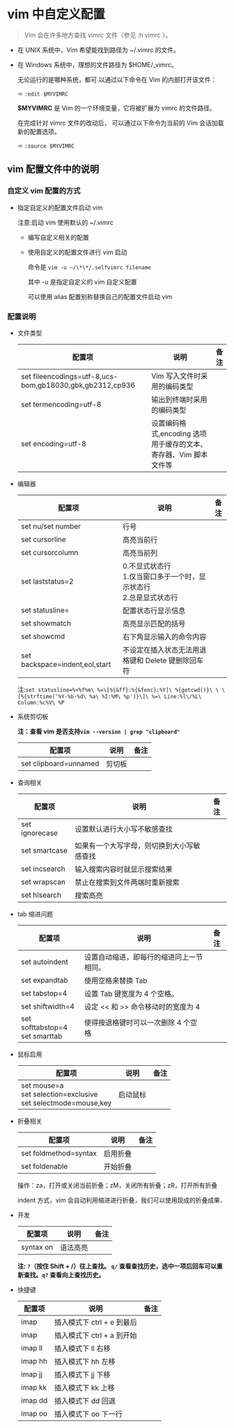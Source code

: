# vim 中自定义配置

> Vim 会在许多地方查找 vimrc 文件（参见 :h vimrc ）。

- 在 UNIX 系统中，Vim 希望能找到路径为 ~/.vimrc 的文件。

- 在 Windows 系统中，理想的文件路径为 $HOME/\_vimrc。

  无论运行的是哪种系统，都可 以通过以下命令在 Vim 的内部打开该文件：

  ➾ `:edit $MYVIMRC`

  **$MYVIMRC** 是 Vim 的一个环境变量，它将被扩展为 vimrc 的文件路径。

  在完成针对 vimrc 文件的改动后， 可以通过以下命令为当前的 Vim 会话加载新的配置选项。

  ➾ `:source $MYVIMRC`

## vim 配置文件中的说明

### 自定义 vim 配置的方式

- 指定自定义的配置文件启动 vim

  注意:启动 vim 使用默认的 ~/.vimrc

  - 编写自定义相关的配置

  - 使用自定义的配置文件进行 vim 启动

    命令是 `vim -u ~/\*\*/.selfvimrc filename`

    其中 -u 是指定自定义的 vim 自定义配置

    可以使用 alias 配置别称替换自己的配置文件启动 vim

### 配置说明

- 文件类型

  | 配置项                                                   | 说明                                                             | 备注 |
  | -------------------------------------------------------- | ---------------------------------------------------------------- | ---- |
  | set fileencodings=utf-8,ucs-bom,gb18030,gbk,gb2312,cp936 | Vim 写入文件时采用的编码类型                                     |      |
  | set termencoding=utf-8                                   | 输出到终端时采用的编码类型                                       |      |
  | set encoding=utf-8                                       | 设置编码格式,encoding 选项用于缓存的文本、寄存器、Vim 脚本文件等 |      |

- 编辑器

  | 配置项                         | 说明                                                                     | 备注 |
  | ------------------------------ | ------------------------------------------------------------------------ | ---- |
  | set nu/set number              | 行号                                                                     |      |
  | set cursorline                 | 高亮当前行                                                               |      |
  | set cursorcolumn               | 高亮当前列                                                               |      |
  | set laststatus=2               | 0.不显式状态行<br/>1.仅当窗口多于一个时，显示状态行<br/>2.总是显式状态行 |      |
  | set statusline=                | 配置状态行显示信息                                                       |      |
  | set showmatch                  | 高亮显示匹配的括号                                                       |      |
  | set showcmd                    | 右下角显示输入的命令内容                                                 |      |
  | set backspace=indent,eol,start | 不设定在插入状态无法用退格键和 Delete 键删除回车符                       |      |

  注:`set statusline=%<%f%m\ %=\[%{&ff}:%{&fenc}:%Y]\ %{getcwd()}\ \ \[%{strftime('%Y-%b-%d\ %a\ %I:%M\ %p')}\]\ %=\ Line:%l\/%L\ Column:%c%V\ %P`

- 系统剪切板

  **注：查看 vim 是否支持`vim --version | grep "clipboard" `**

  | 配置项                | 说明   | 备注 |
  | --------------------- | ------ | ---- |
  | set clipboard=unnamed | 剪切板 |      |

- 查询相关

  | 配置项         | 说明                                       | 备注 |
  | -------------- | ------------------------------------------ | ---- |
  | set ignorecase | 设置默认进行大小写不敏感查找               |      |
  | set smartcase  | 如果有一个大写字母，则切换到大小写敏感查找 |      |
  | set incsearch  | 输入搜索内容时就显示搜索结果               |      |
  | set wrapscan   | 禁止在搜索到文件两端时重新搜索             |      |
  | set hlsearch   | 搜索高亮                                   |      |

- tab 缩进问题

  | 配置项                             | 说明                                     | 备注 |
  | ---------------------------------- | ---------------------------------------- | ---- |
  | set autoindent                     | 设置自动缩进，即每行的缩进同上一节相同。 |      |
  | set expandtab                      | 使用空格来替换 Tab                       |      |
  | set tabstop=4                      | 设置 Tab 键宽度为 4 个空格。             |      |
  | set shiftwidth=4                   | 设定 << 和 >> 命令移动时的宽度为 4       |      |
  | set softtabstop=4<br/>set smarttab | 使得按退格键时可以一次删除 4 个空格      |      |

- 鼠标启用

  | 配置项                                                               | 说明     | 备注 |
  | -------------------------------------------------------------------- | -------- | ---- |
  | set mouse=a<br/>set selection=exclusive<br/>set selectmode=mouse,key | 启动鼠标 |      |

- 折叠相关

  | 配置项                | 说明     | 备注 |
  | --------------------- | -------- | ---- |
  | set foldmethod=syntax | 启用折叠 |      |
  | set foldenable        | 开始折叠 |      |

  操作：za，打开或关闭当前折叠；zM，关闭所有折叠；zR，打开所有折叠

  indent 方式，vim 会自动利用缩进进行折叠，我们可以使用现成的折叠成果．

- 开发

  | 配置项    | 说明     | 备注 |
  | --------- | -------- | ---- |
  | syntax on | 语法高亮 |      |

  **注: `?`（按住 Shift + /）往上查找。 `q/` 查看查找历史，选中一项后回车可以重新查找。`q?` 查看向上查找历史。**

- 快捷键

  | 配置项              | 说明                       | 备注 |
  | ------------------- | -------------------------- | ---- |
  | imap <C-e> <END>    | 插入模式下 ctrl + e 到最后 |      |
  | imap <C-a> <HOME>   | 插入模式下 ctrl + a 到开始 |      |
  | imap ll <Right>     | 插入模式下 ll 右移         |      |
  | imap hh <Left>      | 插入模式下 hh 左移         |      |
  | imap jj<Down>       | 插入模式下 jj 下移         |      |
  | imap kk <Up>        | 插入模式下 kk 上移         |      |
  | imap dd <backspace> | 插入模式下 dd 回退         |      |
  | imap oo <enter>     | 插入模式下 oo 下一行       |      |


